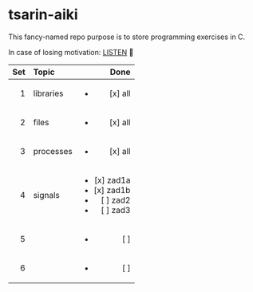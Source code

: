 # tsarin-aiki
This fancy-named repo purpose is to store programming exercises in C.

In case of losing motivation:
<a href="https://www.youtube.com/watch?v=tas0O586t80" target="blank">LISTEN</a> :musical_note:

| Set| Topic        | Done |
|---:|:-------------| ----:|
| 1  | libraries    | <ul><li>[x] all</li></ul> |
| 2  | files        | <ul><li>[x] all</li></ul> |
| 3  | processes    | <ul><li>[x] all</li></ul> |
| 4  | signals      | <ul><li>[x] zad1a</li><li>[x] zad1b</li><li>[ ] zad2</li><li>[ ] zad3</li></ul> |
| 5  |              | <ul><li>[ ] </li></ul> |
| 6  |              | <ul><li>[ ] </li></ul> |
